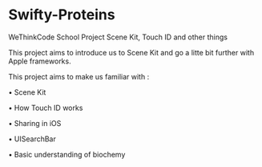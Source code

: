 # Swifty-Proteins
WeThinkCode School Project
Scene Kit, Touch ID and other things

This project aims to introduce us to Scene Kit and go a litte bit further
with Apple frameworks.

This project aims to make us familiar with :

• Scene Kit

• How Touch ID works

• Sharing in iOS

• UISearchBar

• Basic understanding of biochemy

